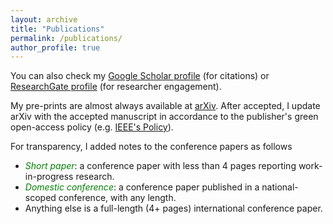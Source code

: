 ```yaml
---
layout: archive
title: "Publications"
permalink: /publications/
author_profile: true
---
```


<style type="text/css">
.bibbase_note {
    color: red;
    font-weight: bold;
}

.note {
    color: green;
    font-style: italic;
}
</style>

You can also check my [Google Scholar profile](https://scholar.google.com/citations?user=4yzonSsAAAAJ&hl) (for citations) or [ResearchGate profile](https://www.researchgate.net/profile/Murilo_Marinho) (for researcher engagement).

My pre-prints are almost always available at [arXiv](https://arxiv.org/search/cs?searchtype=author&query=Marinho%2C+M+M).
After accepted, I update arXiv with the accepted manuscript in accordance to the publisher's green open-access policy (e.g. [IEEE's Policy](https://open.ieee.org/index.php/about-ieee-open-access/faqs/)).

For transparency, I added notes to the conference papers as follows
- <span class="note">Short paper</span>: a conference paper with less than 4 pages reporting work-in-progress research.
- <span class="note">Domestic conference</span>: a conference paper published in a national-scoped conference, with any length.
- Anything else is a full-length (4+ pages) international conference paper.

<script src="https://bibbase.org/show?bib=mmmarinho.github.io%2Ffiles%2Fmurilomarinho.bib&jsonp=1&group0=type&css=mmmarinho.github.io/_sass/_bibbase.css"></script> 
